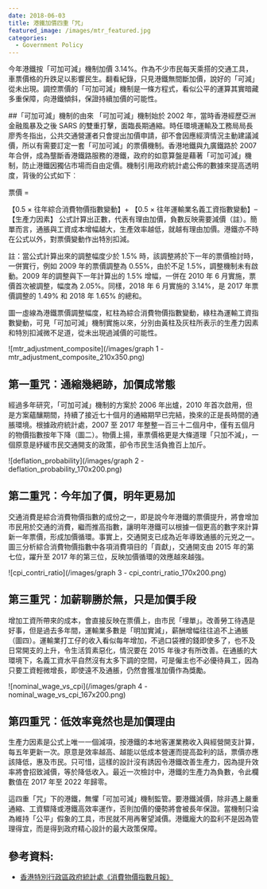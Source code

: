 ```yaml
---
date: 2018-06-03
title: 港鐵加價四重「咒」
featured_image: /images/mtr_featured.jpg
categories:
  - Government Policy
---
```


今年港鐵按「可加可減」機制加價 3.14%。作為不少市民每天乘搭的交通工具，車票價格的升跌足以影響民生。翻看紀錄，只見港鐵無間斷加價，說好的「可減」從未出現。調控票價的「可加可減」機制是一條方程式，看似公平的運算其實暗藏多重保障，向港鐵傾斜，保證持續加價的可能性。

##「可加可減」機制的由來
「可加可減」機制始於 2002 年，當時香港經歷亞洲金融風暴及之後 SARS 的雙重打擊，面臨長期通縮。時任環境運輸及工務局局長廖秀冬指出，公共交通營運者只會提出加價申請，卻不會因應經濟情況主動建議減價，所以有需要訂定一套「可加可減」的票價機制。香港地鐵與九廣鐵路於 2007 年合併，成為壟斷香港鐵路服務的港鐵，政府的如意算盤是藉著「可加可減」機制，防止港鐵因獨佔市場而自由定價。機制引用政府統計處公佈的數據來提高透明度，背後的公式如下︰

票價 =

【0.5 × 往年綜合消費物價指數變動】+
【0.5 × 往年運輸業名義工資指數變動】–
【生產力因素】
公式計算出正數，代表有理由加價，負數反映需要減價（註）。簡單而言，通脹與工資成本增幅越大，生產效率越低，就越有理由加價。港鐵亦不時在公式以外，對票價變動作出特別扣減。

註：當公式計算出來的調整幅度少於 1.5% 時，該調整將於下一年的票價檢討時，一併實行，例如 2009 年的票價調整為 0.55%，由於不足 1.5%，調整機制未有啟動。2009 年的調整與下一年計算出的 1.5% 增幅，一併在 2010 年 6 月實施，票價首次被調整，幅度為 2.05%。同樣，2018 年 6 月實施的 3.14%，是 2017 年票價調整的 1.49% 和 2018 年 1.65% 的總和。

圖一虛線為港鐵票價調整幅度，紅柱為綜合消費物價指數變動，綠柱為運輸工資指數變動，可見「可加可減」機制實施以來，分別由黃柱及灰柱所表示的生產力因素和特別扣減微不足道，從未出現過減價的可能性。

![mtr_adjustment_composite](/images/graph 1 - mtr_adjustment_composite_210x350.png)

## 第一重咒︰通縮幾絕跡，加價成常態

經過多年研究，「可加可減」機制的方案於 2006 年出爐，2010 年首次啟用，但是方案蘊釀期間，持續了接近七十個月的通縮期早已完結，換來的正是長時間的通脹環境。根據政府統計處，2007 至 2017 年整整一百三十二個月中，僅有五個月的物價指數按年下降（圖二）。物價上揚，車票價格更是大條道理「只加不減」，一個原意是紓緩市民交通開支的政策，卻令市民生活負擔百上加斤。

![deflation_probability](/images/graph 2 - deflation_probability_170x200.png)

## 第二重咒︰今年加了價，明年更易加

交通消費是綜合消費物價指數的成份之一，即是說今年港鐵的票價提升，將會增加市民用於交通的消費，繼而推高指數，讓明年港鐵可以根據一個更高的數字來計算新一年票價，形成加價循環。事實上，交通開支已成為近年導致通脹的元兇之一。圖三分析綜合消費物價指數中各項消費項目的「貢獻」，交通開支由 2015 年的第七位，躍升至 2017 年的第三位，反映加價循環的效應越來越強。

![cpi_contri_ratio](/images/graph 3 - cpi_contri_ratio_170x200.png)

## 第三重咒︰加薪聊勝於無，只是加價手段

增加工資所帶來的成本，會直接反映在票價上，由市民「埋單」。改善勞工待遇是好事，但是過去多年間，運輸業多數是「明加實減」，薪酬增幅往往追不上通脹（圖四）。運輸業打工仔的收入看似每年增加，不過口袋裡的錢即使多了，也不及日常開支的上升，令生活質素惡化，情況要在 2015 年後才有所改善。在通脹的大環境下，名義工資水平自然沒有太多下調的空間，可是僱主也不必優待員工，因為只要工資輕微增長，即使遠不及通脹，仍然會獲准加價作為獎勵。

![nominal_wage_vs_cpi](/images/graph 4 - nominal_wage_vs_cpi_167x200.png)

## 第四重咒︰低效率竟然也是加價理由

生產力因素是公式上唯一一個減項，按港鐵的本地客運業務收入與經營開支計算，每五年更新一次。原意是效率越高、越能以低成本營運而提高盈利的話，票價亦應該降低，惠及市民。只可惜，這樣的設計沒有誘因令港鐵改善生產力，因為提升效率將會招致減價，等於降低收入。最近一次檢討中，港鐵的生產力為負數，令此欄數值在 2017 年至 2022 年歸零。

這四重「咒」下的港鐵，無懼「可加可減」機制監管。要港鐵減價，除非遇上嚴重通縮、工資驟降或港鐵高效率運作，否則加價的優勢將會被長年保證。當機制只淪為維持「公平」假象的工具，市民就不用再奢望減價。港鐵龐大的盈利不是因為管理得宜，而是得到政府精心設計的最大政策保障。

## 參考資料:

* [香港特別行政區政府統計處《消費物價指數月報》](https://www.censtatd.gov.hk/hkstat/sub/sp270_tc.jsp?productCode=B1060001)  
